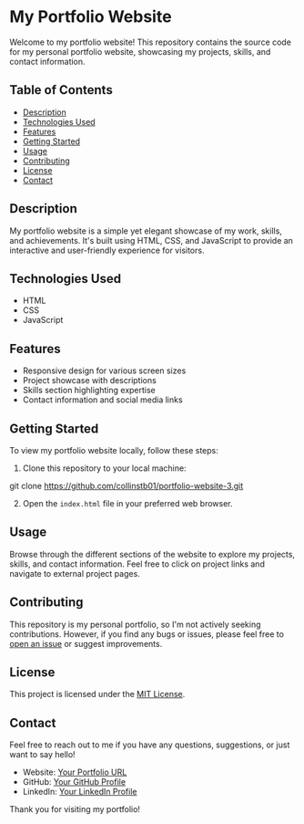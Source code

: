 # My Portfolio Website

Welcome to my portfolio website! This repository contains the source code for my personal portfolio website, showcasing my projects, skills, and contact information.

## Table of Contents

- [Description](#description)
- [Technologies Used](#technologies-used)
- [Features](#features)
- [Getting Started](#getting-started)
- [Usage](#usage)
- [Contributing](#contributing)
- [License](#license)
- [Contact](#contact)

## Description

My portfolio website is a simple yet elegant showcase of my work, skills, and achievements. It's built using HTML, CSS, and JavaScript to provide an interactive and user-friendly experience for visitors.

## Technologies Used

- HTML
- CSS
- JavaScript

## Features

- Responsive design for various screen sizes
- Project showcase with descriptions
- Skills section highlighting expertise
- Contact information and social media links

## Getting Started

To view my portfolio website locally, follow these steps:

1. Clone this repository to your local machine:

git clone https://github.com/collinstb01/portfolio-website-3.git

2. Open the `index.html` file in your preferred web browser.

## Usage

Browse through the different sections of the website to explore my projects, skills, and contact information. Feel free to click on project links and navigate to external project pages.

## Contributing

This repository is my personal portfolio, so I'm not actively seeking contributions. However, if you find any bugs or issues, please feel free to [open an issue](https://github.com/your-username/portfolio-website/issues) or suggest improvements.

## License

This project is licensed under the [MIT License](LICENSE).

## Contact

Feel free to reach out to me if you have any questions, suggestions, or just want to say hello!

- Website: [Your Portfolio URL]([https://www.your-portfolio.com](https://tech-savvy-porfolio.netlify.app/))
- GitHub: [Your GitHub Profile](https://github.com/collinstb01)
- LinkedIn: [Your LinkedIn Profile](https://www.linkedin.com/in/collins-eguasa-181200239)

Thank you for visiting my portfolio!
